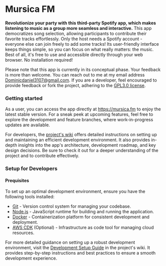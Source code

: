 # Mursica FM

**Revolutionize your party with this third-party Spotify app, which makes listening to music as a group more seamless and interactive.** This app democratizes song selection, allowing participants to contribute their favorite tracks effortlessly. Only the host needs a Spotify account - everyone else can join freely to add some tracks! Its user-friendly interface keeps things simple, so you can focus on what really matters: the music. Best of all, it's free to use and accessible directly through your web browser. No installation required!

Please note that this app is currently in its conceptual phase. Your feedback is more than welcome. You can reach out to me at my email address [Dominicdaniel3107@gmail.com](mailto:Dominicdaniel3107@gmail.com).
If you are a developer, feel encouraged to provide feedback or fork the project, adhering to the [GPL3.0 license](https://github.com/Dominicdaniel86/Mursica-FM?tab=GPL-3.0-1-ov-file).

### Getting started

As a user, you can access the app directly at <https://mursica.fm> to enjoy the latest stable version. For a sneak peek at upcoming features, feel free to explore the development and feature branches, where work-in-progress updates are available.

For developers, the [project's wiki](https://github.com/Dominicdaniel86/Mursica-FM/wiki) offers detailed instructions on setting up and maintaining an efficient development environment. It also provides in-depth insights into the app's architecture, development roadmap, and key design decisions. Be sure to check it out for a deeper understanding of the project and to contribute effectively.

### Setup for Developers

#### Prequisites

To set up an optimal development environment, ensure you have the following tools installed:

- [Git](https://git-scm.com/) - Version control system for managing your codebase.
- [Node.js](https://nodejs.org/) - JavaScript runtime for building and running the application.
- [Docker](https://www.docker.com/) - Containerization platform for consistent development and deployment.
- [AWS CDK](https://aws.amazon.com/cdk/) (Optional) - Infrastructure as code tool for managing cloud resources.

For more detailed guidance on setting up a robust development environment, visit the [Development Setup Guide](https://github.com/Dominicdaniel86/Mursica-FM/wiki/Developing) in the project's wiki. It provides step-by-step instructions and best practices to ensure a smooth development experience.
